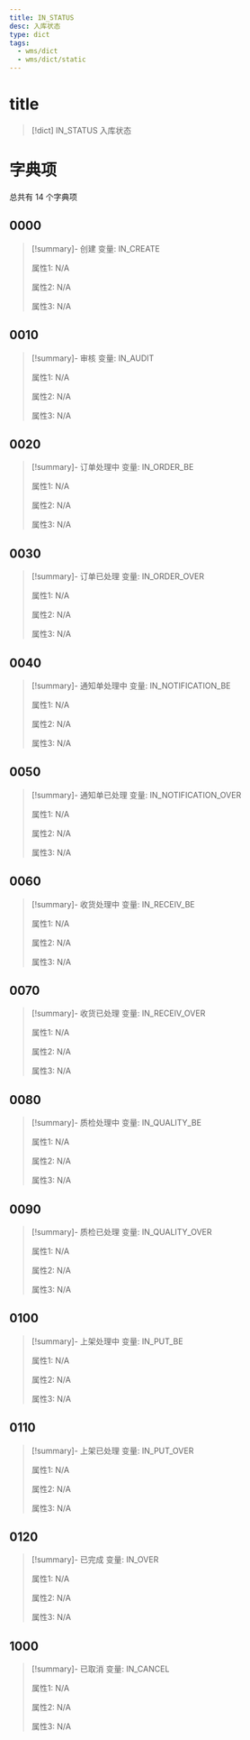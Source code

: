 ```yaml
---
title: IN_STATUS
desc: 入库状态
type: dict
tags:
  - wms/dict
  - wms/dict/static
---
```

# title
>[!dict] IN_STATUS
> 入库状态

# 字典项
总共有 14 个字典项
## 0000
>[!summary]- 创建
>变量: IN_CREATE
>
>属性1: N/A
>
>属性2: N/A
>
>属性3: N/A

## 0010
>[!summary]- 审核
>变量: IN_AUDIT
>
>属性1: N/A
>
>属性2: N/A
>
>属性3: N/A

## 0020
>[!summary]- 订单处理中
>变量: IN_ORDER_BE
>
>属性1: N/A
>
>属性2: N/A
>
>属性3: N/A

## 0030
>[!summary]- 订单已处理
>变量: IN_ORDER_OVER
>
>属性1: N/A
>
>属性2: N/A
>
>属性3: N/A

## 0040
>[!summary]- 通知单处理中
>变量: IN_NOTIFICATION_BE
>
>属性1: N/A
>
>属性2: N/A
>
>属性3: N/A

## 0050
>[!summary]- 通知单已处理
>变量: IN_NOTIFICATION_OVER
>
>属性1: N/A
>
>属性2: N/A
>
>属性3: N/A

## 0060
>[!summary]- 收货处理中
>变量: IN_RECEIV_BE
>
>属性1: N/A
>
>属性2: N/A
>
>属性3: N/A

## 0070
>[!summary]- 收货已处理
>变量: IN_RECEIV_OVER
>
>属性1: N/A
>
>属性2: N/A
>
>属性3: N/A

## 0080
>[!summary]- 质检处理中
>变量: IN_QUALITY_BE
>
>属性1: N/A
>
>属性2: N/A
>
>属性3: N/A

## 0090
>[!summary]- 质检已处理
>变量: IN_QUALITY_OVER
>
>属性1: N/A
>
>属性2: N/A
>
>属性3: N/A

## 0100
>[!summary]- 上架处理中
>变量: IN_PUT_BE
>
>属性1: N/A
>
>属性2: N/A
>
>属性3: N/A

## 0110
>[!summary]- 上架已处理
>变量: IN_PUT_OVER
>
>属性1: N/A
>
>属性2: N/A
>
>属性3: N/A

## 0120
>[!summary]- 已完成
>变量: IN_OVER
>
>属性1: N/A
>
>属性2: N/A
>
>属性3: N/A

## 1000
>[!summary]- 已取消
>变量: IN_CANCEL
>
>属性1: N/A
>
>属性2: N/A
>
>属性3: N/A

